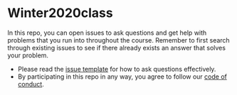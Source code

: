 # Winter2020class

In this repo,
you can open issues to ask questions
and get help with problems that you run into throughout the course.
Remember to first search through existing issues
to see if there already exists an answer that solves your problem.

- Please read the [issue template](.github/ISSUE_TEMPLATE/question-template.md) for how to ask questions effectively.
- By participating in this repo in any way,
you agree to follow our [code of conduct](./CODE_OF_CONDUCT.md).
